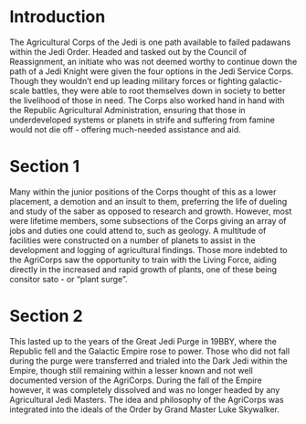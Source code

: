 # Introduction

The Agricultural Corps of the Jedi is one path available to failed padawans within the Jedi Order.
Headed and tasked out by the Council of Reassignment, an initiate who was not deemed worthy to continue down the path of a Jedi Knight were given the four options in the Jedi Service Corps.
Though they wouldn’t end up leading military forces or fighting galactic-scale battles, they were able to root themselves down in society to better the livelihood of those in need.
The Corps also worked hand in hand with the Republic Agricultural Administration, ensuring that those in underdeveloped systems or planets in strife and suffering from famine would not die off - offering much-needed assistance and aid.

# Section 1

Many within the junior positions of the Corps thought of this as a lower placement, a demotion and an insult to them, preferring the life of dueling and study of the saber as opposed to research and growth.
However, most were lifetime members, some subsections of the Corps giving an array of jobs and duties one could attend to, such as geology.
A multitude of facilities were constructed on a number of planets to assist in the development and logging of agricultural findings.
Those more indebted to the AgriCorps saw the opportunity to train with the Living Force, aiding directly in the increased and rapid growth of plants, one of these being consitor sato - or “plant surge”.

# Section 2

This lasted up to the years of the Great Jedi Purge in 19BBY, where the Republic fell and the Galactic Empire rose to power.
Those who did not fall during the purge were transferred and trialed into the Dark Jedi within the Empire, though still remaining within a lesser known and not well documented version of the AgriCorps.
During the fall of the Empire however, it was completely dissolved and was no longer headed by any Agricultural Jedi Masters.
The idea and philosophy of the AgriCorps was integrated into the ideals of the Order by Grand Master Luke Skywalker.
